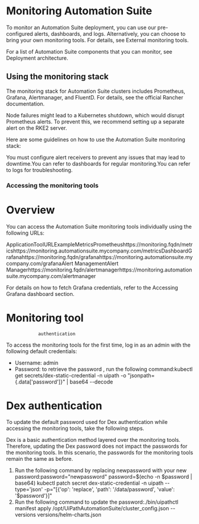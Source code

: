 ﻿# Monitoring Automation Suite

To monitor an Automation Suite deployment, you can use our pre-configured alerts, dashboards, and logs. Alternatively, you can choose to bring your own monitoring tools. For details, see External monitoring tools.

For a list of Automation Suite components that you can monitor, see Deployment architecture.

## Using the monitoring stack

The monitoring stack for Automation Suite clusters includes Prometheus, Grafana, Alertmanager, and FluentD. For details, see the official Rancher documentation.

Node failures might lead to a Kubernetes shutdown, which would disrupt Prometheus alerts. To prevent this, we recommend setting up a separate alert on the RKE2 server.

Here are some guidelines on how to use the Automation Suite monitoring stack:

You must configure alert receivers to prevent any issues that may lead to downtime.You can refer to dashboards for regular monitoring.You can refer to logs for troubleshooting.


### Accessing the monitoring tools

# Overview

You can access the Automation Suite monitoring tools individually
                using the following URLs:

ApplicationToolURLExampleMetricsPrometheushttps://monitoring.fqdn/metricshttps://monitoring.automationsuite.mycompany.com/metricsDashboardGrafanahttps://monitoring.fqdn/grafanahttps://monitoring.automationsuite.mycompany.com/grafanaAlert ManagementAlert Managerhttps://monitoring.fqdn/alertmanagerhttps://monitoring.automationsuite.mycompany.com/alertmanager

For details on how to
                fetch Grafana credentials, refer to the Accessing Grafana
                    dashboard section.

# Monitoring tool
                authentication

To access the monitoring tools for the first time, log in as an
                admin with the following default credentials:

* Username: admin
* Password: to retrieve the password , run the following command:kubectl get secrets/dex-static-credential -n uipath -o "jsonpath={.data['password']}" | base64 --decode

# Dex authentication

To update the default password used for Dex authentication while
                accessing the monitoring tools, take the following steps.

Dex is a basic authentication method layered over the
                    monitoring tools. Therefore, updating the Dex password does not impact the
                    passwords for the monitoring tools. In this scenario, the passwords for the
                    monitoring tools remain the same as before.

1. Run the following command by replacing newpassword with your new password:password="newpassword" password=$(echo -n $password | base64) kubectl patch secret dex-static-credential -n uipath --type='json' -p="[{'op': 'replace', 'path': '/data/password', 'value': '$password'}]"
2. Run the following command to update the password:./bin/uipathctl manifest apply /opt/UiPathAutomationSuite/cluster_config.json --versions versions/helm-charts.json

